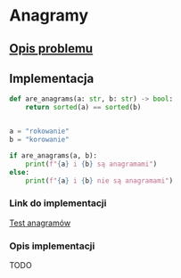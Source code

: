 # Anagramy

## [Opis problemu](../../../../algorithms/text/anagrams.md)


## Implementacja

```python
def are_anagrams(a: str, b: str) -> bool:
    return sorted(a) == sorted(b)


a = "rokowanie"
b = "korowanie"

if are_anagrams(a, b):
    print(f"{a} i {b} są anagramami")
else:
    print(f"{a} i {b} nie są anagramami")
```

### Link do implementacji

[Test anagramów](https://ideone.com/EZQcCD)

### Opis implementacji

TODO
